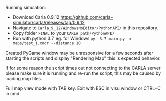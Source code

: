Running simulation:
* Download Carla 0.9.12 https://github.com/carla-simulator/carla/releases/tag/0.9.12
* Navigate to ```Carla_9_12/WindowsNoEditor/PythonAPI/``` in this repository.
* Copy folder ```FINAL``` to your ```CARLA path/PythonAPI/```
* Run with python 3.7 eg. for Windows ```py -3.7 main.py -x maps/test_1.xodr --distance 10```

Created PyGame window may be unresponsive for a few seconds after starting the scripts and display "Rendering Map" this is expected behavior.

If for some reason the script times out not connecting to the CARLA server please make sure it is running and re-run the script, this may be caused by loading map files.

Full map view mode with TAB key.
Exit with ESC in visu window or CTRL+C in cmd.
